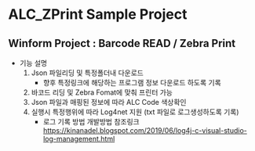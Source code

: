 # ALC_ZPrint Sample Project

## Winform Project : Barcode READ / Zebra Print

- 기능 설명
    1. Json 파일리딩 및 특정폴더내 다운로드
        - 향후 특정링크에 해당하는 프로그램 정보 다운로드 하도록 기록
    2. 바코드 리딩 및 Zebra Fomat에 맞춰 프린터 가능
    3. Json 파일과 매핑된 정보에 따라 ALC Code 색상확인
    4. 실행시 특정행위에 따라 Log4net 지원 (txt 파일로 로그생성하도록 기록)
        - 로그 기록 방법 개발방법 참조링크 <https://kinanadel.blogspot.com/2019/06/log4j-c-visual-studio-log-management.html>
